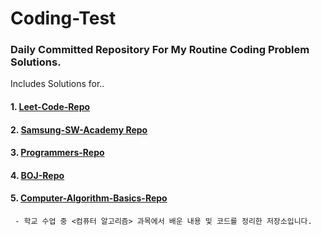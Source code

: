 # Coding-Test
### Daily Committed Repository For My Routine Coding Problem Solutions.
Includes Solutions for..
#### 1. [Leet-Code-Repo](https://github.com/penguin1109/Coding-Test/tree/main/LeetCode)
#### 2. [Samsung-SW-Academy Repo](https://github.com/penguin1109/Coding-Test/tree/main/SamsungSW)
#### 3. [Programmers-Repo](https://github.com/penguin1109/Coding-Test/tree/main/Programmers)
#### 4. [BOJ-Repo](https://github.com/penguin1109/Coding-Test/tree/main/BOJ-Algo)
#### 5. [Computer-Algorithm-Basics-Repo](https://github.com/penguin1109/Coding-Test/tree/main/Computer-Algorithm)
     - 학교 수업 중 <컴퓨터 알고리즘> 과목에서 배운 내용 및 코드를 정리한 저장소입니다.
